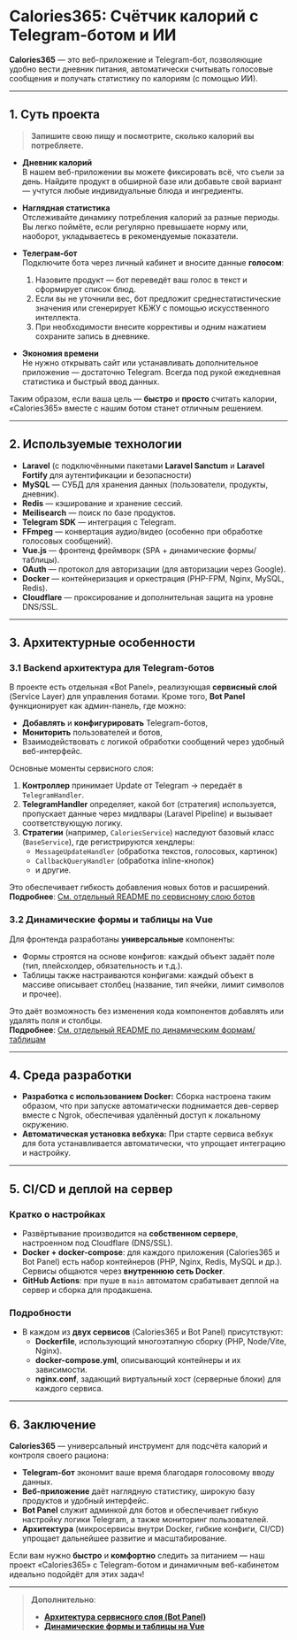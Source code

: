# Calories365: Счётчик калорий с Telegram-ботом и ИИ

**Calories365** — это веб-приложение и Telegram-бот, позволяющие удобно вести дневник питания, автоматически считывать голосовые сообщения и получать статистику по калориям (с помощью ИИ).

[//]: # (## [Попробуйте Дневник Калорий сейчас!]&#40;https://calculator.calories365.com&#41;)

---

## 1. Суть проекта

> **Запишите свою пищу и посмотрите, сколько калорий вы потребляете.**

- **Дневник калорий**  
  В нашем веб-приложении вы можете фиксировать всё, что съели за день. Найдите продукт в обширной базе или добавьте свой вариант — учтутся любые индивидуальные блюда и ингредиенты.

- **Наглядная статистика**  
  Отслеживайте динамику потребления калорий за разные периоды. Вы легко поймёте, если регулярно превышаете норму или, наоборот, укладываетесь в рекомендуемые показатели.

- **Телеграм-бот**  
  Подключите бота через личный кабинет и вносите данные **голосом**:
  1. Назовите продукт — бот переведёт ваш голос в текст и сформирует список блюд.
  2. Если вы не уточнили вес, бот предложит среднестатистические значения или сгенерирует КБЖУ с помощью искусственного интеллекта.
  3. При необходимости внесите коррективы и одним нажатием сохраните запись в дневнике.

- **Экономия времени**  
  Не нужно открывать сайт или устанавливать дополнительное приложение — достаточно Telegram. Всегда под рукой ежедневная статистика и быстрый ввод данных.

Таким образом, если ваша цель — **быстро** и **просто** считать калории, «Calories365» вместе с нашим ботом станет отличным решением.

---

## 2. Используемые технологии

- **Laravel** (с подключёнными пакетами **Laravel Sanctum** и **Laravel Fortify** для аутентификации и безопасности)
- **MySQL** — СУБД для хранения данных (пользователи, продукты, дневник).
- **Redis** — кэширование и хранение сессий.
- **Meilisearch** — поиск по базе продуктов.
- **Telegram SDK** — интеграция с Telegram.
- **FFmpeg** — конвертация аудио/видео (особенно при обработке голосовых сообщений).
- **Vue.js** — фронтенд фреймворк (SPA + динамические формы/таблицы).
- **OAuth** — протокол для авторизации (для авторизации через Google).
- **Docker** — контейнеризация и оркестрация (PHP-FPM, Nginx, MySQL, Redis).
- **Cloudflare** — проксирование и дополнительная защита на уровне DNS/SSL.

---

## 3. Архитектурные особенности

### 3.1 Backend архитектура для Telegram-ботов

В проекте есть отдельная «Bot Panel», реализующая **сервисный слой** (Service Layer) для управления ботами. Кроме того, **Bot Panel** функционирует как админ-панель, где можно:

- **Добавлять** и **конфигурировать** Telegram-ботов,
- **Мониторить** пользователей и ботов,
- Взаимодействовать с логикой обработки сообщений через удобный веб-интерфейс.

Основные моменты сервисного слоя:
1. **Контроллер** принимает Update от Telegram → передаёт в `TelegramHandler`.
2. **TelegramHandler** определяет, какой бот (стратегия) используется, пропускает данные через мидлвары (Laravel Pipeline) и вызывает соответствующую логику.
3. **Стратегии** (например, `CaloriesService`) наследуют базовый класс (`BaseService`), где регистрируются хендлеры:
   - `MessageUpdateHandler` (обработка текстов, голосовых, картинок)
   - `CallbackQueryHandler` (обработка inline-кнопок)
   - и другие.

Это обеспечивает гибкость добавления новых ботов и расширений.  
**Подробнее**: [См. отдельный README по сервисному слою ботов](./README.BotPanelArchitecture.ru.md)

### 3.2 Динамические формы и таблицы на Vue

Для фронтенда разработаны **универсальные** компоненты:
- Формы строятся на основе конфигов: каждый объект задаёт поле (тип, плейсхолдер, обязательность и т.д.).
- Таблицы также настраиваются конфигами: каждый объект в массиве описывает столбец (название, тип ячейки, лимит символов и прочее).

Это даёт возможность без изменения кода компонентов добавлять или удалять поля и столбцы.  
**Подробнее**: [См. отдельный README по динамическим формам/таблицам](./README.DynamicFormsAndTables.ru.md)

---

## 4. Среда разработки

- **Разработка с использованием Docker:** Сборка настроена таким образом, что при запуске автоматически поднимается дев-сервер вместе с Ngrok, обеспечивая удалённый доступ к локальному окружению.
- **Автоматическая установка вебхука:** При старте сервиса вебхук для бота устанавливается автоматически, что упрощает интеграцию и настройку.

---

## 5. CI/CD и деплой на сервер

### Кратко о настройках

- Развёртывание производится на **собственном сервере**, настроенном под Cloudflare (DNS/SSL).
- **Docker + docker-compose**: для каждого приложения (Calories365 и Bot Panel) есть набор контейнеров (PHP, Nginx, Redis, MySQL и др.). Сервисы общаются через **внутреннюю сеть Docker**.
- **GitHub Actions**: при пуше в `main` автоматом срабатывает деплой на сервер и сборка для продакшена.

### Подробности

- В каждом из **двух сервисов** (Calories365 и Bot Panel) присутствуют:
  - **Dockerfile**, использующий многоэтапную сборку (PHP, Node/Vite, Nginx).
  - **docker-compose.yml**, описывающий контейнеры и их зависимости.
  - **nginx.conf**, задающий виртуальный хост (серверные блоки) для каждого сервиса.

---

## 6. Заключение

**Calories365** — универсальный инструмент для подсчёта калорий и контроля своего рациона:
- **Telegram-бот** экономит ваше время благодаря голосовому вводу данных.
- **Веб-приложение** даёт наглядную статистику, широкую базу продуктов и удобный интерфейс.
- **Bot Panel** служит админкой для ботов и обеспечивает гибкую настройку логики Telegram, а также мониторинг пользователей.
- **Архитектура** (микросервисы внутри Docker, гибкие конфиги, CI/CD) упрощает дальнейшее развитие и масштабирование.

Если вам нужно **быстро** и **комфортно** следить за питанием — наш проект «Calories365» с Telegram-ботом и динамичным веб-кабинетом идеально подойдёт для этих задач!

---

> **Дополнительно**:
> - [**Архитектура сервисного слоя (Bot Panel)**](./README.BotPanelArchitecture.ru.md)  
> - [**Динамические формы и таблицы на Vue**](./README.DynamicFormsAndTables.ru.md)  
```
